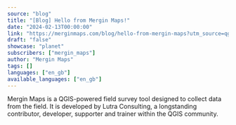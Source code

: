 ```yaml
---
source: "blog"
title: "[Blog] Hello from Mergin Maps!"
date: "2024-02-13T00:00:00"
link: "https://merginmaps.com/blog/hello-from-mergin-maps?utm_source=qgis"
draft: "false"
showcase: "planet"
subscribers: ["mergin_maps"]
author: "Mergin Maps"
tags: []
languages: ["en_gb"]
available_languages: ["en_gb"]
---
```


Mergin Maps is a QGIS-powered field survey tool designed to collect data from the field. It is developed by Lutra Consulting, a longstanding contributor, developer, supporter and trainer within the QGIS community.
